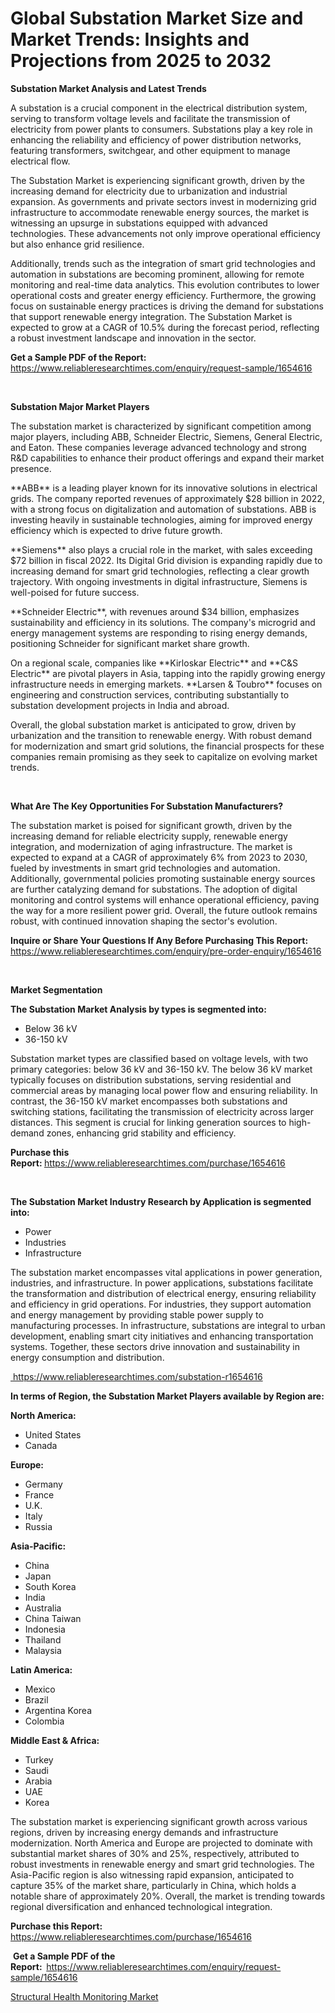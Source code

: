 <p><h1>Global Substation Market Size and Market Trends: Insights and Projections from 2025 to 2032</h1></p><p><strong>Substation Market Analysis and Latest Trends</strong></p>
<p><p>A substation is a crucial component in the electrical distribution system, serving to transform voltage levels and facilitate the transmission of electricity from power plants to consumers. Substations play a key role in enhancing the reliability and efficiency of power distribution networks, featuring transformers, switchgear, and other equipment to manage electrical flow.</p><p>The Substation Market is experiencing significant growth, driven by the increasing demand for electricity due to urbanization and industrial expansion. As governments and private sectors invest in modernizing grid infrastructure to accommodate renewable energy sources, the market is witnessing an upsurge in substations equipped with advanced technologies. These advancements not only improve operational efficiency but also enhance grid resilience.</p><p>Additionally, trends such as the integration of smart grid technologies and automation in substations are becoming prominent, allowing for remote monitoring and real-time data analytics. This evolution contributes to lower operational costs and greater energy efficiency. Furthermore, the growing focus on sustainable energy practices is driving the demand for substations that support renewable energy integration. The Substation Market is expected to grow at a CAGR of 10.5% during the forecast period, reflecting a robust investment landscape and innovation in the sector.</p></p>
<p><strong>Get a Sample PDF of the Report:&nbsp;</strong> <a href="https://www.reliableresearchtimes.com/enquiry/request-sample/1654616?utm_campaign=2117&utm_medium=2&utm_source=Github&utm_content=ia&utm_term=06032025&utm_id=substation">https://www.reliableresearchtimes.com/enquiry/request-sample/1654616</a></p>
<p>&nbsp;</p>
<p><strong>Substation Major Market Players</strong></p>
<p><p>The substation market is characterized by significant competition among major players, including ABB, Schneider Electric, Siemens, General Electric, and Eaton. These companies leverage advanced technology and strong R&D capabilities to enhance their product offerings and expand their market presence.</p><p>**ABB** is a leading player known for its innovative solutions in electrical grids. The company reported revenues of approximately $28 billion in 2022, with a strong focus on digitalization and automation of substations. ABB is investing heavily in sustainable technologies, aiming for improved energy efficiency which is expected to drive future growth.</p><p>**Siemens** also plays a crucial role in the market, with sales exceeding $72 billion in fiscal 2022. Its Digital Grid division is expanding rapidly due to increasing demand for smart grid technologies, reflecting a clear growth trajectory. With ongoing investments in digital infrastructure, Siemens is well-poised for future success.</p><p>**Schneider Electric**, with revenues around $34 billion, emphasizes sustainability and efficiency in its solutions. The company's microgrid and energy management systems are responding to rising energy demands, positioning Schneider for significant market share growth.</p><p>On a regional scale, companies like **Kirloskar Electric** and **C&S Electric** are pivotal players in Asia, tapping into the rapidly growing energy infrastructure needs in emerging markets. **Larsen & Toubro** focuses on engineering and construction services, contributing substantially to substation development projects in India and abroad.</p><p>Overall, the global substation market is anticipated to grow, driven by urbanization and the transition to renewable energy. With robust demand for modernization and smart grid solutions, the financial prospects for these companies remain promising as they seek to capitalize on evolving market trends.</p></p>
<p>&nbsp;</p>
<p><strong>What Are The Key Opportunities For Substation Manufacturers?</strong></p>
<p><p>The substation market is poised for significant growth, driven by the increasing demand for reliable electricity supply, renewable energy integration, and modernization of aging infrastructure. The market is expected to expand at a CAGR of approximately 6% from 2023 to 2030, fueled by investments in smart grid technologies and automation. Additionally, governmental policies promoting sustainable energy sources are further catalyzing demand for substations. The adoption of digital monitoring and control systems will enhance operational efficiency, paving the way for a more resilient power grid. Overall, the future outlook remains robust, with continued innovation shaping the sector's evolution.</p></p>
<p><strong>Inquire or Share Your Questions If Any Before Purchasing This Report:</strong> <a href="https://www.reliableresearchtimes.com/enquiry/pre-order-enquiry/1654616?utm_campaign=2117&utm_medium=2&utm_source=Github&utm_content=ia&utm_term=06032025&utm_id=substation">https://www.reliableresearchtimes.com/enquiry/pre-order-enquiry/1654616</a></p>
<p>&nbsp;</p>
<p><strong>Market Segmentation</strong></p>
<p><strong>The Substation Market Analysis by types is segmented into:</strong></p>
<p><ul><li>Below 36 kV</li><li>36-150 kV</li></ul></p>
<p><p>Substation market types are classified based on voltage levels, with two primary categories: below 36 kV and 36-150 kV. The below 36 kV market typically focuses on distribution substations, serving residential and commercial areas by managing local power flow and ensuring reliability. In contrast, the 36-150 kV market encompasses both substations and switching stations, facilitating the transmission of electricity across larger distances. This segment is crucial for linking generation sources to high-demand zones, enhancing grid stability and efficiency.</p></p>
<p><strong>Purchase this Report:&nbsp;</strong><a href="https://www.reliableresearchtimes.com/purchase/1654616?utm_campaign=2117&utm_medium=2&utm_source=Github&utm_content=ia&utm_term=06032025&utm_id=substation">https://www.reliableresearchtimes.com/purchase/1654616</a></p>
<p>&nbsp;</p>
<p><strong>The Substation Market Industry Research by Application is segmented into:</strong></p>
<p><ul><li>Power</li><li>Industries</li><li>Infrastructure</li></ul></p>
<p><p>The substation market encompasses vital applications in power generation, industries, and infrastructure. In power applications, substations facilitate the transformation and distribution of electrical energy, ensuring reliability and efficiency in grid operations. For industries, they support automation and energy management by providing stable power supply to manufacturing processes. In infrastructure, substations are integral to urban development, enabling smart city initiatives and enhancing transportation systems. Together, these sectors drive innovation and sustainability in energy consumption and distribution.</p></p>
<p><a href="https://www.reliableresearchtimes.com/substation-r1654616?utm_campaign=2117&utm_medium=2&utm_source=Github&utm_content=ia&utm_term=06032025&utm_id=substation">&nbsp;https://www.reliableresearchtimes.com/substation-r1654616</a></p>
<p><strong>In terms of Region, the Substation Market Players available by Region are:</strong></p>
<p>
    <p> <strong> North America: </strong>
        <ul>
            <li>United States</li>
            <li>Canada</li>
        </ul>
        </p> 
    <p> <strong> Europe: </strong>
        <ul>
            <li>Germany</li>
            <li>France</li>
            <li>U.K.</li>
            <li>Italy</li>
            <li>Russia</li>
        </ul>
        </p> 
    <p> <strong> Asia-Pacific: </strong>
        <ul>
            <li>China</li>
            <li>Japan</li>
            <li>South Korea</li>
            <li>India</li>
            <li>Australia</li>
            <li>China Taiwan</li>
            <li>Indonesia</li>
            <li>Thailand</li>
            <li>Malaysia</li>
        </ul>
        </p> 
    <p> <strong> Latin America: </strong>
        <ul>
            <li>Mexico</li>
            <li>Brazil</li>
            <li>Argentina Korea</li>
            <li>Colombia</li>
        </ul>
        </p> 
    <p> <strong> Middle East & Africa: </strong>
        <ul>
            <li>Turkey</li>
            <li>Saudi</li>
            <li>Arabia</li>
            <li>UAE</li>
            <li>Korea</li>
        </ul>
    </p>
    </p>
<p><p>The substation market is experiencing significant growth across various regions, driven by increasing energy demands and infrastructure modernization. North America and Europe are projected to dominate with substantial market shares of 30% and 25%, respectively, attributed to robust investments in renewable energy and smart grid technologies. The Asia-Pacific region is also witnessing rapid expansion, anticipated to capture 35% of the market share, particularly in China, which holds a notable share of approximately 20%. Overall, the market is trending towards regional diversification and enhanced technological integration.</p></p>
<p><strong>Purchase this Report: </strong><a href="https://www.reliableresearchtimes.com/purchase/1654616?utm_campaign=2117&utm_medium=2&utm_source=Github&utm_content=ia&utm_term=06032025&utm_id=substation">https://www.reliableresearchtimes.com/purchase/1654616</a></p>
<p>&nbsp;<strong>Get a Sample PDF of the Report:&nbsp;&nbsp;</strong><a href="https://www.reliableresearchtimes.com/enquiry/request-sample/1654616?utm_campaign=2117&utm_medium=2&utm_source=Github&utm_content=ia&utm_term=06032025&utm_id=substation">https://www.reliableresearchtimes.com/enquiry/request-sample/1654616</a></p>
<p><strong></strong></p>
<p><p><a href="https://github.com/nathandecarvalho/Market-Research-Report-List-6/blob/main/structural-health-monitoring-market.md?utm_campaign=2117&utm_medium=2&utm_source=Github&utm_content=ia&utm_term=06032025&utm_id=substation">Structural Health Monitoring Market</a></p></p>